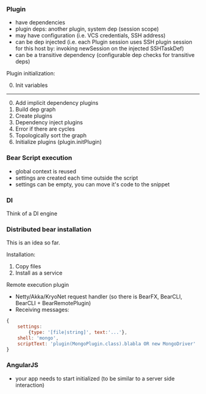 ### Plugin

- have dependencies
- plugin deps: another plugin, system dep (session scope)
- may have configuration (i.e. VCS credentials, SSH address)
- can be dep injected (i.e. each Plugin session uses SSH plugin session for this host by: invoking newSession on the injected SSHTaskDef)
- can be a transitive dependency (configurable dep checks for transitive deps)

Plugin initialization:

0. Init variables

---

0. Add implicit dependency plugins
1. Build dep graph
2. Create plugins
3. Dependency inject plugins
2. Error if there are cycles
5. Topologically sort the graph
6. Initialize plugins (plugin.initPlugin)

### Bear Script execution

- global context is reused
- settings are created each time outside the script
- settings can be empty, you can move it's code to the snippet

### DI

Think of a DI engine

### Distributed bear installation

This is an idea so far.

Installation:

1. Copy files
2. Install as a service

Remote execution plugin

- Netty/Akka/KryoNet request handler (so there is BearFX, BearCLI, BearCLI + BearRemotePlugin)
- Receiving messages:
```javascript
{
    settings:
        {type: '[file|string]', text:'...'},
    shell: 'mongo',
    scriptText: 'plugin(MongoPlugin.class).blabla OR new MongoDriver'
}
```

### AngularJS

- your app needs to start initialized (to be similar to a server side interaction)